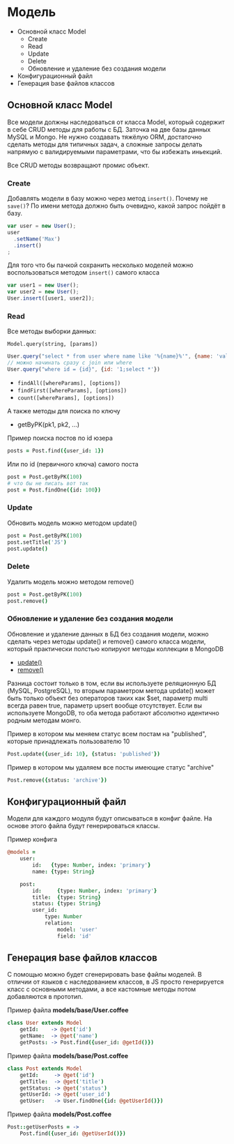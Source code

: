 Модель
======

- Основной класс Model
  - Create
  - Read
  - Update
  - Delete
  - Обновление и удаление без создания модели
- Конфигурационный файл
- Генерация base файлов классов

## Основной класс Model

Все модели должны наследоваться от класса Model, который содержит в себе CRUD методы для работы с БД. 
Заточка на две базы данных MySQL и Mongo. Не нужно создавать тяжёлую ORM, достаточно сделать методы для типичных задач, а сложные запросы делать напрямую с валидируемыми параметрами, что бы избежать иньекций.

Все CRUD методы возвращают промис объект.

### Create

Добавлять модели в базу можно через метод `insert()`. Почему не `save()`? По имени метода должно быть очевидно, какой запрос пойдёт в базу.

```javascript
var user = new User();
user
  .setName('Max')
  .insert()
;
```

Для того что бы пачкой сохранить несколько моделей можно воспользоваться методом `insert()` самого класса
```javascript
var user1 = new User();
var user2 = new User();
User.insert([user1, user2]);
```

### Read

Все методы выборки данных:

`Model.query(string, [params])`
```javascript
User.query("select * from user where name like '%{name}%'", {name: 'value'})
// можно начинать сразу с join или where
User.query("where id = {id}", {id: '1;select *'})
```
- `findAll([whereParams], [options])`
- `findFirst([whereParams], [options])`
- `count([whereParams], [options])`

А также методы для поиска по ключу

- getByPK(pk1, pk2, ...)

Пример поиска постов по id юзера
```coffeescript
posts = Post.find({user_id: 1})
```
Или по id (первичного ключа) самого поста
```coffeescript
post = Post.getByPK(100)
# что бы не писать вот так
post = Post.findOne({id: 100})
```

### Update

Обновить модель можно методом update()
```coffeescript
post = Post.getByPK(100)
post.setTitle('JS')
post.update()
```

### Delete

Удалить модель можно методом remove()
```coffeescript
post = Post.getByPK(100)
post.remove()
```

### Обновление и удаление без создания модели

Обновление и удаление данных в БД без создания модели, можно сделать через методы update() и remove() самого класса модели, который практически полстью копируют методы коллекции в MongoDB

- [update()](http://docs.mongodb.org/manual/reference/method/db.collection.update/)
- [remove()](http://docs.mongodb.org/manual/reference/method/db.collection.remove/)

Разница состоит только в том, если вы используете реляционную БД (MySQL, PostgreSQL), то вторым параметром метода update() может быть только объект без операторов таких как $set, параметр multi всегда равен true, параметр upsert вообще отсутствует.
Если вы используете MongoDB, то оба метода работают абсолютно идентично родным методам монго.

Пример в котором мы меняем статус всем постам на "published", которые принадлежать пользователю 10
```coffeescript
Post.update({user_id: 10}, {status: 'published'})
```
Пример в котором мы удаляем все посты имеющие статус "archive"
```coffeescript
Post.remove({status: 'archive'})
```

## Конфигурационный файл

Модели для каждого модуля будут описываться в конфиг файле.
На основе этого файла будут генерироваться классы.

Пример конфига
```coffeescript
@models =
    user:
        id:   {type: Number, index: 'primary'}
        name: {type: String}

    post:
        id:     {type: Number, index: 'primary'}
        title:  {type: String}
        status: {type: String}
        user_id:
            type: Number
            relation:
                model: 'user'
                field: 'id'
```

## Генерация base файлов классов

С помощью можно будет сгенерировать base файлы моделей.
В отличии от языков с наследованием классов, в JS просто генерируется класс с основными методами, а все кастомные методы потом добавляются в прототип.

Пример файла **models/base/User.coffee**
```coffeescript
class User extends Model
    getId:    -> @get('id')
    getName:  -> @get('name')
    getPosts: -> Post.find({user_id: @getId()})
```
Пример файла **models/base/Post.coffee**
```coffeescript
class Post extends Model
    getId:     -> @get('id')
    getTitle:  -> @get('title')
    getStatus: -> @get('status')
    getUserId: -> @get('user_id')
    getUser:   -> User.findOne({id: @getUserId()})
```
Пример файла **models/Post.coffee**
```coffeescript
Post::getUserPosts = ->
    Post.find({user_id: @getUserId()})
```
